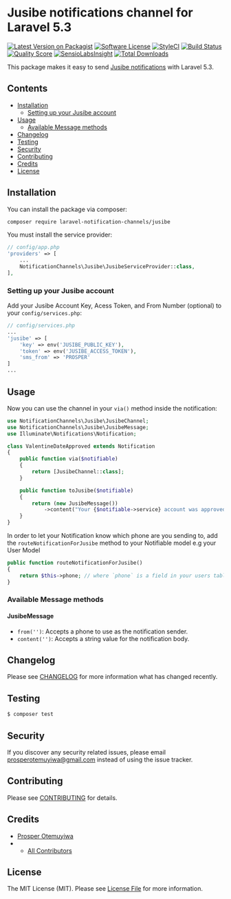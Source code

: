 # Jusibe notifications channel for Laravel 5.3

[![Latest Version on Packagist](https://img.shields.io/packagist/v/laravel-notification-channels/jusibe.svg?style=flat-square)](https://packagist.org/packages/laravel-notification-channels/jusibe)
[![Software License](https://img.shields.io/badge/license-MIT-brightgreen.svg?style=flat-square)](LICENSE.md)
[![StyleCI](https://styleci.io/repos/65673216/shield)](https://styleci.io/repos/65673216)
[![Build Status](https://img.shields.io/travis/laravel-notification-channels/jusibe.svg?style=flat-square)](https://travis-ci.org/laravel-notification-channels/jusibe)
[![Quality Score](https://img.shields.io/scrutinizer/g/laravel-notification-channels/jusibe.svg?style=flat-square)](https://scrutinizer-ci.com/g/laravel-notification-channels/jusibe)
[![SensioLabsInsight](https://img.shields.io/sensiolabs/i/8cbdda74-fb7c-49ec-8a6c-f8cef083bc69.svg?style=flat-square)](https://insight.sensiolabs.com/projects/8cbdda74-fb7c-49ec-8a6c-f8cef083bc69)
[![Total Downloads](https://img.shields.io/packagist/dt/laravel-notification-channels/jusibe.svg?style=flat-square)](https://packagist.org/packages/laravel-notification-channels/jusibe)

This package makes it easy to send [Jusibe notifications](https://jusibe.com/docs/) with Laravel 5.3.

## Contents

- [Installation](#installation)
    - [Setting up your Jusibe account](#setting-up-your-jusibe-account)
- [Usage](#usage)
    - [Available Message methods](#available-message-methods)
- [Changelog](#changelog)
- [Testing](#testing)
- [Security](#security)
- [Contributing](#contributing)
- [Credits](#credits)
- [License](#license)

## Installation

You can install the package via composer:

``` bash
composer require laravel-notification-channels/jusibe
```

You must install the service provider:

```php
// config/app.php
'providers' => [
    ...
    NotificationChannels\Jusibe\JusibeServiceProvider::class,
],
```

### Setting up your Jusibe account

Add your Jusibe Account Key, Acess Token, and From Number (optional) to your `config/services.php`:

```php
// config/services.php
...
'jusibe' => [
    'key' => env('JUSIBE_PUBLIC_KEY'),
    'token' => env('JUSIBE_ACCESS_TOKEN'),
    'sms_from' => 'PROSPER'
]
...
```

## Usage

Now you can use the channel in your `via()` method inside the notification:

``` php
use NotificationChannels\Jusibe\JusibeChannel;
use NotificationChannels\Jusibe\JusibeMessage;
use Illuminate\Notifications\Notification;

class ValentineDateApproved extends Notification
{
    public function via($notifiable)
    {
        return [JusibeChannel::class];
    }

    public function toJusibe($notifiable)
    {
        return (new JusibeMessage())
            ->content("Your {$notifiable->service} account was approved!");
    }
}
```

In order to let your Notification know which phone are you sending to, add the `routeNotificationForJusibe` method to your Notifiable model e.g your User Model

```php
public function routeNotificationForJusibe()
{
    return $this->phone; // where `phone` is a field in your users table;
}
```

### Available Message methods

#### JusibeMessage

- `from('')`: Accepts a phone to use as the notification sender.
- `content('')`: Accepts a string value for the notification body.

## Changelog

Please see [CHANGELOG](CHANGELOG.md) for more information what has changed recently.

## Testing

``` bash
$ composer test
```

## Security

If you discover any security related issues, please email prosperotemuyiwa@gmail.com instead of using the issue tracker.

## Contributing

Please see [CONTRIBUTING](CONTRIBUTING.md) for details.

## Credits

- [Prosper Otemuyiwa](https://github.com/unicodeveloper)
- - [All Contributors](../../contributors)

## License

The MIT License (MIT). Please see [License File](LICENSE.md) for more information.
